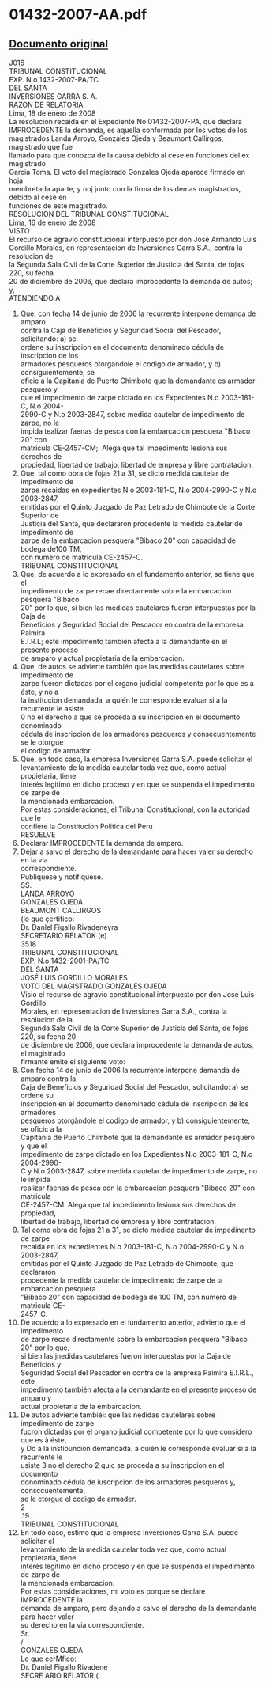 
01432-2007-AA.pdf
=================
  
[Documento original](https://tc.gob.pe/jurisprudencia/2008/01432-2007-AA.pdf)  
---  
J016  
TRIBUNAL CONSTITUCIONAL  
EXP. N.o 1432-2007-PA/TC  
DEL SANTA  
INVERSIONES GARRA S. A.  
RAZON DE RELATORIA  
Lima, 18 de enero de 2008  
La resolucion recaida en el Expediente No 01432-2007-PA, que declara  
IMPROCEDENTE la demanda, es aquella conformada por los votos de los  
magistrados Landa Arroyo, Gonzales Ojeda y Beaumont Callirgos, magistrado que fue  
llamado para que conozca de la causa debido al cese en funciones del ex magistrado  
Garcia Toma. El voto del magistrado Gonzales Ojeda aparece firmado en hoja  
membretada aparte, y noj junto con la firma de los demas magistrados, debido al cese en  
funciones de este magistrado.  
RESOLUCION DEL TRIBUNAL CONSTITUCIONAL  
Lima, 16 de enero de 2008  
VISTO  
El recurso de agravio constitucional interpuesto por don José Armando Luis  
Gordillo Morales, en representacion de Inversiones Garra S.A., contra la resolucion de  
la Segunda Sala Civil de la Corte Superior de Justicia del Santa, de fojas 220, su fecha  
20 de diciembre de 2006, que declara improcedente la demanda de autos; y,  
ATENDIENDO A  
1. Que, con fecha 14 de junio de 2006 la recurrente interpone demanda de amparo  
contra la Caja de Beneficios y Seguridad Social del Pescador, solicitando: a) se  
ordene su inscripcion en el documento denominado cédula de inscripcion de los  
armadores pesqueros otorgandole el codigo de armador, y b) consiguientemente, se  
oficie a la Capitania de Puerto Chimbote que la demandante es armador pesquero y  
que el impedimento de zarpe dictado en los Expedientes N.o 2003-181-C, N.o 2004-  
2990-C y N.o 2003-2847, sobre medida cautelar de impedimento de zarpe, no le  
impida tealizar faenas de pesca con la embarcacion pesquera "Bibaco 20" con  
matricula CE-2457-CM;. Alega que tal impedimento lesiona sus derechos de  
propiedad, libertad de trabajo, libertad de empresa y libre contratacion.  
2. Que, tal como obra de fojas 21 a 31, se dicto medida cautelar de impedimento de  
zarpe recaidas en expedientes N.o 2003-181-C, N.o 2004-2990-C y N.o 2003-2847,  
emitidas por el Quinto Juzgado de Paz Letrado de Chimbote de la Corte Superior de  
Justicia del Santa, que declararon procedente la medida cautelar de impedimento de  
zarpe de la embarcacion pesquera "Bibaco 20" con capacidad de bodega de100 TM,  
con numero de matricula CE-2457-C.  
TRIBUNAL CONSTITUCIONAL  
3. Que, de acuerdo a lo expresado en el fundamento anterior, se tiene que el  
impedimento de zarpe recae directamente sobre la embarcacion pesquera "Bibaco  
20" por lo que, si bien las medidas cautelares fueron interpuestas por la Caja de  
Beneficios y Seguridad Social del Pescador en contra de la empresa Palmira  
E.I.R.L; este impedimento también afecta a la demandante en el presente proceso  
de amparo y actual propietaria de la embarcacion.  
4. Que, de autos se advierte también que las medidas cautelares sobre impedimento de  
zarpe fueron dictadas por el organo judicial competente por lo que es a éste, y no a  
la institucion demandada, a quién le corresponde evaluar si a la recurrente le asiste  
0 no el derecho a que se proceda a su inscripcion en el documento denominado  
cédula de inscripcion de los armadores pesqueros y consecuentemente se le otorgue  
el codigo de armador.  
5. Que, en todo caso, la empresa Inversiones Garra S.A. puede solicitar el  
levantamiento de la medida cautelar toda vez que, como actual propietaria, tiene  
interés legitimo en dicho proceso y en que se suspenda el impedimento de zarpe de  
la mencionada embarcacion.  
Por estas consideraciones, el Tribunal Constitucional, con la autoridad que le  
confiere la Constitucion Politica del Peru  
RESUELVE  
1. Declarar IMPROCEDENTE la demanda de amparo.  
2. Dejar a salvo el derecho de la demandante para hacer valer su derecho en la via  
correspondiente.  
Publiquese y notifiquese.  
SS.  
LANDA ARROYO  
GONZALES OJEDA  
BEAUMONT CALLIRGOS  
(lo que çertifico:  
Dr. Danlel Figallo Rivadeneyra  
SECRETARIO RELATOK (e)  
3518  
TRIBUNAL CONSTITUCIONAL  
EXP. N.o 1432-2001-PA/TC  
DEL SANTA  
JOSÉ LUIS GORDILLO MORALES  
VOTO DEL MAGISTRADO GONZALES OJEDA  
Visio el recurso de agravio constitucional interpuesto por don José Luis Gordillo  
Morales, en representacion de Inversiones Garra S.A., contra la resolucion de la  
Segunda Sala Civil de la Corte Superior de Justicia del Santa, de fojas 220, su fecha 20  
de diciembre de 2006, que declara improcedente la demanda de autos, el magistrado  
firmante emite el siguiente voto:  
1. Con fecha 14 de junio de 2006 la recurrente interpone demanda de amparo contra la  
Caja de Beneficios y Seguridad Social del Pescador, solicitando: a) se ordene su  
inscripcion en el documento denominado cédula de inscripcion de los armadores  
pesqueros otorgândole el codigo de armador, y b) consiguientemente, se oficic a la  
Capitania de Puerto Chimbote que la demandante es armador pesquero y que el  
impedimento de zarpe dictado en los Expedientes N.o 2003-181-C, N.o 2004-2990-  
C y N.o 2003-2847, sobre medida cautelar de impedimento de zarpe, no le impida  
realizar faenas de pesca con la embarcacion pesquera "Bibaco 20" con matricula  
CE-2457-CM. Alega que tal impedimento lesiona sus derechos de propiedad,  
libertad de trabajo, libertad de empresa y libre contratacion.  
2. Tal como obra de fojas 21 a 31, se dicto medida cautelar de impedinento de zarpe  
recaida en los expedientes N.o 2003-181-C, N.o 2004-2990-C y N.o 2003-2847,  
emitidas por el Quinto Juzgado de Paz Letrado de Chimbote, que declararon  
procedente la medida cautelar de impedimento de zarpe de la embarcacion pesquera  
"Bibaco 20" con capacidad de bodega de 100 TM, con numero de matricula CE-  
2457-C.  
3. De acuerdo a lo expresado en el lundamento anterior, advierto que el impedimento  
de zarpe recae directamente sobre la embarcacion pesquera "Bibaco 20" por lo que,  
si bien las jnedidas cautelares fueron interpuestas por la Caja de Beneficios y  
Seguridad Social del Pescador en contra de la empresa Paimira E.I.R.L., este  
impedimento también afecta a la demandante en el presente proceso de amparo y  
actual propietaria de la embarcacion.  
4. De autos advierte tambiéi: que las nedidas cautelares sobre impedimento de zarpe  
fucron dictadas por el organo judicial competente por lo que considero que es à éste,  
y Do a la instiouncion demandada. a quién le corresponde evaluar si a la recurrente le  
usiste 3 no el derecho 2 quic se proceda a su inscripcion en el documento  
donominado cédula de iuscripcion de los armadores pesqueros y, consccuentemente,  
se le ctorgue el codigo de armader.  
2  
.19  
TRIBUNAL CONSTITUCIONAL  
5. En todo caso, estimo que la empresa Inversiones Garra S.A. puede solicitar el  
levantamiento de la medida cautelar toda vez que, como actual propietaria, tiene  
interés legitimo en dicho proceso y en que se suspenda el impedimento de zarpe de  
la mencionada embarcacion.  
Por estas consideraciones, mi voto es porque se declare IMPROCEDENTE la  
demanda de amparo, pero dejando a salvo el derecho de la demandante para hacer valer  
su derecho en la via correspondiente.  
Sr.  
/  
GONZALES OJEDA  
Lo que cerMfico:  
Dr. Daniel Figallo Rivadene  
SECRE ARIO RELATOR (.